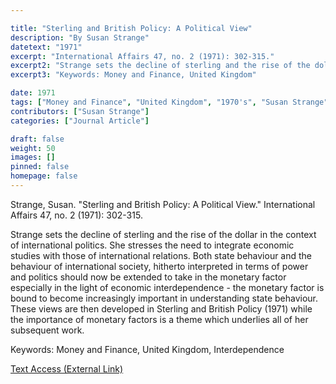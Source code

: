 ```yaml
---

title: "Sterling and British Policy: A Political View"
description: "By Susan Strange"
datetext: "1971"
excerpt: "International Affairs 47, no. 2 (1971): 302-315."
excerpt2: "Strange sets the decline of sterling and the rise of the dollar in the context of international politics. She stresses the need to integrate economic studies with those of international relations. Both state behaviour and the behaviour of international society, hitherto interpreted in terms of power and politics should now be extended to take in the monetary factor especially in the light of economic interdependence - the monetary factor is bound to become increasingly important in understanding state behaviour. These views are then developed in Sterling and British Policy  (1971) while the importance of monetary factors is a theme which underlies all of her subsequent work."
excerpt3: "Keywords: Money and Finance, United Kingdom"

date: 1971
tags: ["Money and Finance", "United Kingdom", "1970's", "Susan Strange"]
contributors: ["Susan Strange"]
categories: ["Journal Article"]

draft: false
weight: 50
images: []
pinned: false
homepage: false
---
```


Strange, Susan. "Sterling and British Policy: A Political View." International Affairs 47, no. 2 (1971): 302-315.

Strange sets the decline of sterling and the rise of the dollar in the context of international politics. She stresses the need to integrate economic studies with those of international relations. Both state behaviour and the behaviour of international society, hitherto interpreted in terms of power and politics should now be extended to take in the monetary factor especially in the light of economic interdependence - the monetary factor is bound to become increasingly important in understanding state behaviour. These views are then developed in Sterling and British Policy  (1971) while the importance of monetary factors is a theme which underlies all of her subsequent work.

Keywords: Money and Finance, United Kingdom, Interdependence

[Text Access (External Link)](https://doi.org/10.2307/2613930)
